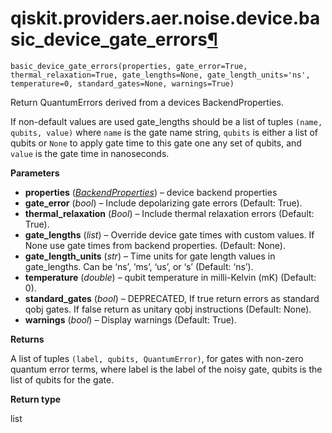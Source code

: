 # qiskit.providers.aer.noise.device.basic\_device\_gate\_errors[¶](#qiskit-providers-aer-noise-device-basic-device-gate-errors "Permalink to this headline")

<span id="undefined" />

`basic_device_gate_errors(properties, gate_error=True, thermal_relaxation=True, gate_lengths=None, gate_length_units='ns', temperature=0, standard_gates=None, warnings=True)`

Return QuantumErrors derived from a devices BackendProperties.

If non-default values are used gate\_lengths should be a list of tuples `(name, qubits, value)` where `name` is the gate name string, `qubits` is either a list of qubits or `None` to apply gate time to this gate one any set of qubits, and `value` is the gate time in nanoseconds.

**Parameters**

*   **properties** ([*BackendProperties*](qiskit.providers.models.BackendProperties#qiskit.providers.models.BackendProperties "qiskit.providers.models.BackendProperties")) – device backend properties
*   **gate\_error** (*bool*) – Include depolarizing gate errors (Default: True).
*   **thermal\_relaxation** (*Bool*) – Include thermal relaxation errors (Default: True).
*   **gate\_lengths** (*list*) – Override device gate times with custom values. If None use gate times from backend properties. (Default: None).
*   **gate\_length\_units** (*str*) – Time units for gate length values in gate\_lengths. Can be ‘ns’, ‘ms’, ‘us’, or ‘s’ (Default: ‘ns’).
*   **temperature** (*double*) – qubit temperature in milli-Kelvin (mK) (Default: 0).
*   **standard\_gates** (*bool*) – DEPRECATED, If true return errors as standard qobj gates. If false return as unitary qobj instructions (Default: None).
*   **warnings** (*bool*) – Display warnings (Default: True).

**Returns**

A list of tuples `(label, qubits, QuantumError)`, for gates with non-zero quantum error terms, where label is the label of the noisy gate, qubits is the list of qubits for the gate.

**Return type**

list
